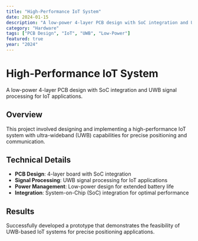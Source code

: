 ```yaml
---
title: "High-Performance IoT System"
date: 2024-01-15
description: "A low-power 4-layer PCB design with SoC integration and UWB signal processing for IoT applications."
category: "Hardware"
tags: ["PCB Design", "IoT", "UWB", "Low-Power"]
featured: true
year: "2024"
---
```


# High-Performance IoT System

A low-power 4-layer PCB design with SoC integration and UWB signal processing for IoT applications.

## Overview

This project involved designing and implementing a high-performance IoT system with ultra-wideband (UWB) capabilities for precise positioning and communication.

## Technical Details

- **PCB Design**: 4-layer board with SoC integration
- **Signal Processing**: UWB signal processing for IoT applications
- **Power Management**: Low-power design for extended battery life
- **Integration**: System-on-Chip (SoC) integration for optimal performance

## Results

Successfully developed a prototype that demonstrates the feasibility of UWB-based IoT systems for precise positioning applications. 